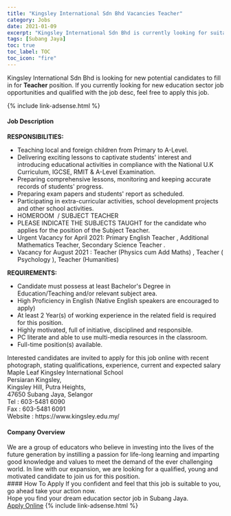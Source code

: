 ```yaml
---
title: "Kingsley International Sdn Bhd Vacancies Teacher" 
category: Jobs 
date: 2021-01-09 
excerpt: "Kingsley International Sdn Bhd is currently looking for suitable person to fill in the Teacher which positioned at Subang Jaya" 
tags: [Subang Jaya] 
toc: true 
toc_label: TOC 
toc_icon: "fire" 
--- 
```


<p>Kingsley International Sdn Bhd is looking for new potential candidates to fill in for <b>Teacher</b> position. If you currently looking for new education sector job opportunities and qualified with the job desc, feel free to apply this job.
</p>{% include link-adsense.html %} 
 <div><div><h4>Job Description</h4></div><div><div><span><div><div><strong>RESPONSIBILITIES:</strong></div><ul><li>Teaching local and foreign children from Primary to A-Level.</li><li>Delivering exciting lessons to captivate students' interest and introducing educational activities in compliance with the National U.K Curriculum, IGCSE, RMIT &amp; A-Level Examination.</li><li>Preparing comprehensive lessons, monitoring and keeping accurate records of students' progress.</li><li>Preparing exam papers and students' report as scheduled.</li><li>Participating in extra-curricular activities, school development projects and other school activities.&#160;</li><li>HOMEROOM&#160; / SUBJECT TEACHER</li><li>PLEASE INDICATE THE SUBJECTS TAUGHT for the candidate who applies for the position of the Subject Teacher.</li><li>Urgent Vacancy for April 2021: Primary English Teacher , Additional Mathematics Teacher, Secondary Science Teacher .</li><li>Vacancy for August 2021 : Teacher (Physics cum Add Maths) , Teacher ( Psychology ), Teacher (Humanities)</li></ul><div><strong>REQUIREMENTS:&#160;</strong></div><ul><li>Candidate must possess at least Bachelor's Degree in Education/Teaching and/or relevant subject area.</li><li>High Proficiency in English (Native English speakers are encouraged to apply)&#160;</li><li>At least 2 Year(s) of working experience in the related field is required for this position.</li><li>Highly motivated, full of initiative, disciplined and responsible.&#160;</li><li>PC literate and able to use multi-media resources in the classroom.&#160;</li><li>Full-time position(s) available.</li></ul><div>Interested candidates are invited to apply for this job online with recent photograph, stating qualifications, experience, current and expected salary</div><div>Maple Leaf Kingsley International School</div><div>Persiaran Kingsley,</div><div>Kingsley Hill, Putra Heights,</div><div>47650 Subang Jaya, Selangor&#160;</div><div>Tel : 603-5481 6090</div><div>Fax : 603-5481 6091</div><div>Website : https://www.kingsley.edu.my/</div></div></span></div></div></div> 
<div><div><h4>Company Overview</h4></div><div><div><span><div><div>
<div>
		We are a group of educators who believe in investing into the lives of the future generation by instilling a passion for life-long learning and imparting good knowledge and values to meet the&#160;demand of the ever challenging world. In line with our expansion, we are looking for a qualified, young and motivated candidate to join us for this position.</div>
</div></div></span></div></div></div> 
#### How To Apply 
If you confident and feel that this job is suitable to you, go ahead take your action now. <br/> 
Hope you find your dream education sector job in Subang Jaya. <br/> 
<a href="https://www.jobstreet.com.my/en/job/teacher-4459283?jobId=jobstreet-my-job-4459283&sectionRank=1&token=0~7b60a29f-16fd-4139-bdd5-52a9b101e9a8&fr=SRP%20View%20In%20New%20Ta" class="btn btn--info" target="_blank" rel="nofollow noopenner">Apply Online</a> 
{% include link-adsense.html %} 
